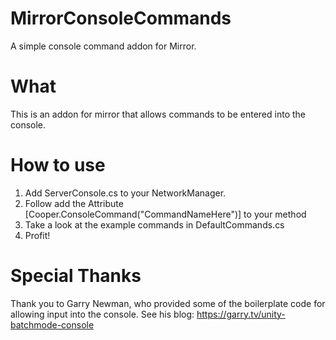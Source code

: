 # MirrorConsoleCommands
A simple console command addon for Mirror.

# What
This is an addon for mirror that allows commands to be entered into the console.

# How to use
1. Add ServerConsole.cs to your NetworkManager.
2. Follow add the Attribute [Cooper.ConsoleCommand("CommandNameHere")] to your method
3. Take a look at the example commands in DefaultCommands.cs
4. Profit!

# Special Thanks
Thank you to Garry Newman, who provided some of the boilerplate code for allowing input into the console.
See his blog: https://garry.tv/unity-batchmode-console
